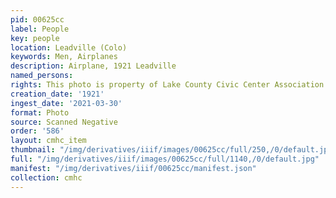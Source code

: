 ```yaml
---
pid: 00625cc
label: People
key: people
location: Leadville (Colo)
keywords: Men, Airplanes
description: Airplane, 1921 Leadville
named_persons: 
rights: This photo is property of Lake County Civic Center Association.
creation_date: '1921'
ingest_date: '2021-03-30'
format: Photo
source: Scanned Negative
order: '586'
layout: cmhc_item
thumbnail: "/img/derivatives/iiif/images/00625cc/full/250,/0/default.jpg"
full: "/img/derivatives/iiif/images/00625cc/full/1140,/0/default.jpg"
manifest: "/img/derivatives/iiif/00625cc/manifest.json"
collection: cmhc
---
```


